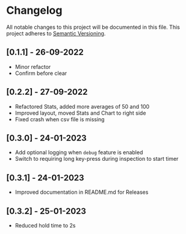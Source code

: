 # Changelog

All notable changes to this project will be documented in this file.
This project adheres to [Semantic Versioning](https://semver.org).

<!--
Note: In this file, do not use the hard wrap in the middle of a sentence for compatibility with GitHub comment style markdown rendering.
-->

## [0.1.1] - 26-09-2022

- Minor refactor
- Confirm before clear

## [0.2.2] - 27-09-2022

- Refactored Stats, added more averages of 50 and 100
- Improved layout, moved Stats and Chart to right side
- Fixed crash when csv file is missing

## [0.3.0] - 24-01-2023

- Add optional logging when `debug` feature is enabled
- Switch to requiring long key-press during inspection to start timer

## [0.3.1] - 24-01-2023

- Improved documentation in README.md for Releases

## [0.3.2] - 25-01-2023

- Reduced hold time to 2s
